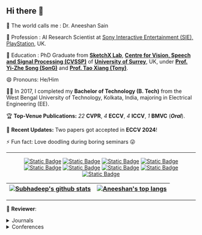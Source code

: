 ## Hi there 👋


🌱 The world calls me : Dr. Aneeshan Sain

🔭 Profession : AI Research Scientist at [Sony Interactive Entertainment (SIE), PlayStation](https://sonyinteractive.com/en/), UK.

📖 Education : PhD Graduate from [**SketchX Lab**](https://sketchx.eecs.qmul.ac.uk/), [**Centre for Vision, Speech and Signal Processing (CVSSP)**](https://www.surrey.ac.uk/centre-vision-speech-signal-processing) of [**University of Surrey**](https://www.surrey.ac.uk/), UK, under [**Prof. Yi-Zhe Song (SonG)**](http://personal.ee.surrey.ac.uk/Personal/Y.Song/) and [**Prof. Tao Xiang (Tony)**](http://personal.ee.surrey.ac.uk/Personal/T.Xiang/index.html).

😄 Pronouns: He/Him

👨‍🎓 In 2017, I completed my **Bachelor of Technology (B. Tech)** from the West Bengal University of Technology, Kolkata, India, majoring in Electrical Engineering (EE).

🏆 **Top-Venue Publications:** *22* **CVPR**, *4* **ECCV**, *4* **ICCV**, *1* **BMVC** (***Oral***).

📢 **Recent Updates:** Two papers got accepted in **ECCV 2024**!

⚡ Fun fact: Love doodling during boring seminars 😜

<!--
✅ Currently working as a full-time research scientist at iSize Technologies, I'm pursuing my final-year as a **Doctor of Philosophy (PhD)** candidate, focusing on **Computer Vision** and **Deep Learning**, at [**SketchX Lab**](https://sketchx.eecs.qmul.ac.uk/), [**Centre for Vision, Speech and Signal Processing (CVSSP)**](https://www.surrey.ac.uk/centre-vision-speech-signal-processing) of the [**University of Surrey**](https://www.surrey.ac.uk/), England, United Kingdom (UK). My supervisors are [**Prof. Yi-Zhe Song (SonG)**](http://personal.ee.surrey.ac.uk/Personal/Y.Song/) and [**Prof. Tao Xiang (Tony)**](http://personal.ee.surrey.ac.uk/Personal/T.Xiang/index.html).

 👨‍💻 Before starting my PhD, I worked as an Image Processing and Deep Learning Engineer at [**The MathWorks**](https://www.mathworks.com), specializing in Digital Image Processing, Pattern Recognition, Multi & Hyperspectral Imaging, Deep Learning, and Medical Image Analysis. Prior to that, I worked as a Graduate Engineer at [**Johnson Controls**](https://www.johnsoncontrols.com).
 -->

___

<div align="center">

<!-- [![Static Badge](https://img.shields.io/badge/Email-0078D4?style=flat&logo=microsoftoutlook)](mailto:a.sain@surrey.ac.uk) -->
[![Static Badge](https://img.shields.io/badge/Gmail-white?style=flat&logo=gmail)](mailto:saneeshan95@gmail.com)
[![Static Badge](https://img.shields.io/badge/Homepage-3EA37A?style=flat&logo=githubpages)](https://aneeshan95.github.io/)
[![Static Badge](https://img.shields.io/badge/LinkedIn-0A66C2?style=flat&logo=linkedin)](https://www.linkedin.com/in/aneeshan-sain-1046a6bb/)
[![Static Badge](https://img.shields.io/badge/Twitter-000000?style=flat&logo=twitter)](https://twitter.com/AneeshanSain)
[![Static Badge](https://img.shields.io/badge/GitHub-181717?style=flat&logo=github)](https://github.com/aneeshan95) 
[![Static Badge](https://img.shields.io/badge/Google%20Scholar-white?style=flat&logo=googlescholar)](https://scholar.google.com/citations?user=_QWFBvoAAAAJ) 
[![Static Badge](https://img.shields.io/badge/ORCiD-white?style=flat&logo=orcid)](https://orcid.org/0000-0001-7789-3060)
[![Static Badge](https://img.shields.io/badge/DBLP-004F9F?style=flat&logo=dblp)](https://dblp.org/pid/203/8684.html) 
[![Static Badge](https://img.shields.io/badge/CSAuthors-5F9EA0?style=flat&logo=c)](https://www.csauthors.net/aneeshan-sain/) 

</div>

<div align="center">

| <a href="https://github.com/aneeshan95"><img align="center" src="https://github-readme-stats.vercel.app/api?username=aneeshan95&show_icons=true&theme=vue-dark&hide=prs,issues,contribs&rank_icon=github" alt="Subhadeep's github stats" /></a> | <a href="https://github.com/aneeshan95"><img align="center" src="https://github-readme-stats.vercel.app/api/top-langs/?username=aneeshan95&layout=compact&theme=vue-dark" alt="Aneeshan's top langs" /></a> |
| ------------- | ------------- |

</div>

___

📝 **Reviewer**:
<details>
  <summary>Journals</summary>

* IEEE Transactions on Pattern Analysis and Machine Intelligence
* IEEE Transactions on Image Processing
* IEEE Transactions on Neural Networks and Learning Systems
* Journal of Artificial Intelligence
* IEEE MultiMedia

</details>

<details>
  <summary>Conferences</summary>

* CVPR
* ICCV
* ECCV
* BMVC
* Pacific Graphics
* NeurIPS

</details>

<!--
**aneeshan95/aneeshan95** is a ✨ _special_ ✨ repository because its `README.md` (this file) appears on your GitHub profile.


Here are some ideas to get you started:

- 🔭 I’m currently working on ...
- 🌱 I’m currently learning ...
- 👯 I’m looking to collaborate on ...
- 🤔 I’m looking for help with ...
- 💬 Ask me about ...
- 📫 How to reach me: ...
- 😄 Pronouns: ...
- ⚡ Fun fact: ...
-->
